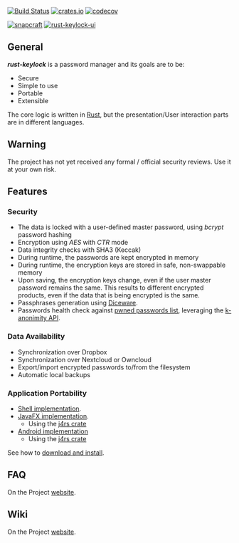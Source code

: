 [![Build Status](https://travis-ci.com/rust-keylock/rust-keylock-lib.svg?branch=master)](https://travis-ci.com/rust-keylock/rust-keylock-lib)
[![crates.io](https://img.shields.io/crates/v/rust_keylock.svg)](https://crates.io/crates/rust_keylock)
[![codecov](https://codecov.io/gh/rust-keylock/rust-keylock-lib/branch/master/graph/badge.svg)](https://codecov.io/gh/rust-keylock/rust-keylock-lib)

[![snapcraft](https://img.shields.io/f-droid/v/org.astonbitecode.rustkeylock.svg)](https://f-droid.org/en/packages/org.astonbitecode.rustkeylock/)
[![rust-keylock-ui](https://snapcraft.io//rust-keylock-ui/badge.svg)](https://snapcraft.io/rust-keylock-ui)



## General

___rust-keylock___ is a password manager and its goals are to be:

* Secure
* Simple to use
* Portable
* Extensible

The core logic is written in [Rust](https://www.rust-lang.org), but the presentation/User interaction parts are in different languages.

## Warning

The project has not yet received any formal / official security reviews. Use it at your own risk.

## Features

### Security

 * The data is locked with a user-defined master password, using _bcrypt_ password hashing
 * Encryption using _AES_ with _CTR_ mode
 * Data integrity checks with SHA3 (Keccak)
 * During runtime, the passwords are kept encrypted in memory
 * During runtime, the encryption keys are stored in safe, non-swappable memory
 * Upon saving, the encryption keys change, even if the user master password remains the same. This results to different encrypted products, even if the data that is being encrypted is the same.
 * Passphrases generation using [Diceware](https://theworld.com/~reinhold/diceware.html).
 * Passwords health check against [pwned passwords list](https://www.troyhunt.com/ive-just-launched-pwned-passwords-version-2/), leveraging the [k-anonimity API](https://blog.cloudflare.com/validating-leaked-passwords-with-k-anonymity/).

### Data Availability

 * Synchronization over Dropbox
 * Synchronization over Nextcloud or Owncloud
 * Export/import encrypted passwords to/from the filesystem
 * Automatic local backups
 
### Application Portability

 * [Shell implementation](https://github.com/rust-keylock/rust-keylock-shell).
 * [JavaFX implementation](https://github.com/rust-keylock/rust-keylock-ui).
    * Using the [j4rs crate](https://github.com/astonbitecode/j4rs)
 * [Android implementation](https://github.com/rust-keylock/rust-keylock-android)
    * Using the [j4rs crate](https://github.com/astonbitecode/j4rs)

See how to [download and install](https://rust-keylock.github.io/download/rkl/).

## FAQ

On the Project [website](https://rust-keylock.github.io/faq/rkl/).

## Wiki

On the Project [website](https://rust-keylock.github.io/wiki/).